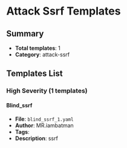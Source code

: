 # Attack Ssrf Templates

## Summary
- **Total templates**: 1
- **Category**: attack-ssrf

## Templates List

### High Severity (1 templates)

#### Blind_ssrf
- **File**: `blind_ssrf_1.yaml`
- **Author**: MR.iambatman
- **Tags**: 
- **Description**: ssrf

